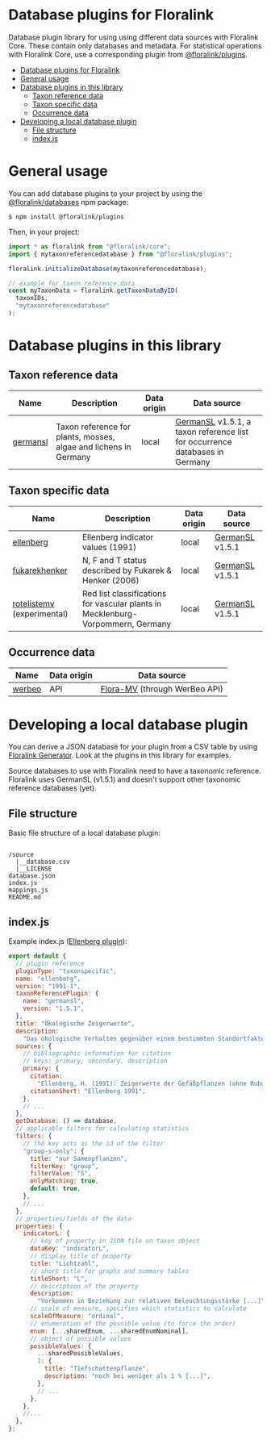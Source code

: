 # Database plugins for Floralink

Database plugin library for using using different data sources with Floralink Core. These contain only databases and metadata. For statistical operations with Floralink Core, use a corresponding plugin from [@floralink/plugins](https://github.com/floralink/plugins).

- [Database plugins for Floralink](#database-plugins-for-floralink)
- [General usage](#general-usage)
- [Database plugins in this library](#database-plugins-in-this-library)
  - [Taxon reference data](#taxon-reference-data)
  - [Taxon specific data](#taxon-specific-data)
  - [Occurrence data](#occurrence-data)
- [Developing a local database plugin](#developing-a-local-database-plugin)
  - [File structure](#file-structure)
  - [index.js](#indexjs)

# General usage

You can add database plugins to your project by using the [@floralink/databases](https://npmjs.com/org/floralink/databases) npm package:

```shell
$ npm install @floralink/plugins
```

Then, in your project:

```javascript
import * as floralink from "@floralink/core";
import { mytaxonreferencedatabase } from "@floralink/plugins";

floralink.initializeDatabase(mytaxonreferencedatabase);

// example for taxon reference data
const myTaxonData = floralink.getTaxonDataByID(
  taxonIDs,
  "mytaxonreferencedatabase"
);
```

# Database plugins in this library

## Taxon reference data

| Name                                     | Description                                                      | Data origin | Data source                                                                                                         |
| ---------------------------------------- | ---------------------------------------------------------------- | ----------- | ------------------------------------------------------------------------------------------------------------------- |
| [germansl](src/local/germansl/README.md) | Taxon reference for plants, mosses, algae and lichens in Germany | local       | [GermanSL](https://germansl.infinitenature.org/) v1.5.1, a taxon reference list for occurrence databases in Germany |

## Taxon specific data

| Name                                                          | Description                                                                     | Data origin | Data source                                             |
| ------------------------------------------------------------- | ------------------------------------------------------------------------------- | ----------- | ------------------------------------------------------- |
| [ellenberg](src/local/ellenberg/README.md)                    | Ellenberg indicator values (1991)                                               | local       | [GermanSL](https://germansl.infinitenature.org/) v1.5.1 |
| [fukarekhenker](src/local/fukarekhenker/README.md)            | N, F and T status described by Fukarek & Henker (2006)                          | local       | [GermanSL](https://germansl.infinitenature.org/) v1.5.1 |
| [rotelistemv](src/local/rotelistemv/README.md) (experimental) | Red list classifications for vascular plants in Mecklenburg-Vorpommern, Germany | local       | [GermanSL](https://germansl.infinitenature.org/) v1.5.1 |

## Occurrence data

| Name                                 | Data origin | Data source                                               |
| ------------------------------------ | ----------- | --------------------------------------------------------- |
| [werbeo](src/local/werbeo/README.md) | API         | [Flora-MV](https://www.flora-mv.de/) (through WerBeo API) |

# Developing a local database plugin

You can derive a JSON database for your plugin from a CSV table by using [Floralink Generator](https://github.com/floralink/generator). Look at the plugins in this library for examples.

Source databases to use with Floralink need to have a taxonomic reference. Floralink uses GermanSL (v1.5.1) and doesn't support other taxonomic reference databases (yet).

## File structure

Basic file structure of a local database plugin:

```

/source
  |__database.csv
  |__LICENSE
database.json
index.js
mappings.js
README.md
```

## index.js

Example index.js ([Ellenberg plugin](./src/ellenberg/index.js)):

```javascript
export default {
  // plugin reference
  pluginType: "taxonspecific",
  name: "ellenberg",
  version: "1991-1",
  taxonReferencePlugin: {
    name: "germansl",
    version: "1.5.1",
  },
  title: "Ökologische Zeigerwerte",
  description:
    "Das ökologische Verhalten gegenüber einem bestimmten Standortfaktor [...]",
  sources: {
    // bibliographic information for citation
    // keys: primary, secondary, description
    primary: {
      citation:
        "Ellenberg, H. (1991): Zeigerwerte der Gefäßpflanzen (ohne Rubus). [...]",
      citationShort: "Ellenberg 1991",
    },
    // ...
  },
  getDatabase: () => database,
  // applicable filters for calculating statistics
  filters: {
    // the key acts as the id of the filter
    "group-s-only": {
      title: "nur Samenpflanzen",
      filterKey: "group",
      filterValue: "S",
      onlyMatching: true,
      default: true,
    },
    // ...
  },
  // properties/fields of the data
  properties: {
    indicatorL: {
      // key of property in JSON file on taxon object
      dataKey: "indicatorL",
      // display title of property
      title: "Lichtzahl",
      // short title for graphs and summary tables
      titleShort: "L",
      // description of the property
      description:
        "Vorkommen in Beziehung zur relativen Beleuchtungsstärke [...]",
      // scale of measure, specifies which statistics to calculate
      scaleOfMeasure: "ordinal",
      // enumeration of the possible value (to force the order)
      enum: [...sharedEnum, ...sharedEnumNominal],
      // object of possible values
      possibleValues: {
        ...sharedPossibleValues,
        1: {
          title: "Tiefschattenpflanze",
          description: "noch bei weniger als 1 % [...]",
        },
        // ...
      },
    },
    //...
  },
};
```
